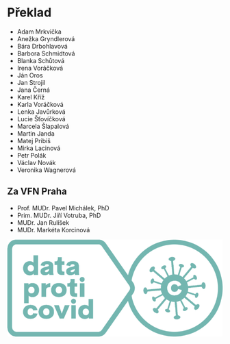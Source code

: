 # Překlad

* Adam Mrkvička
* Anežka Gryndlerová
* Bára Drbohlavová
* Barbora Schmidtová
* Blanka Schůtová
* Irena Voráčková
* Ján Oros
* Jan Strojil
* Jana Černá
* Karel Kříž
* Karla Voráčková
* Lenka Javůrková
* Lucie Šťovíčková
* Marcela Šlapalová
* Martin Janda
* Matej Pribiš
* Mirka Lacinová
* Petr Polák
* Václav Novák
* Veronika Wagnerová

## Za VFN Praha

* Prof. MUDr. Pavel Michálek, PhD
* Prim. MUDr. Jiří Votruba, PhD
* MUDr. Jan Rulíšek
* MUDr. Markéta Korcinová

![](../.gitbook/assets/image1.png)

